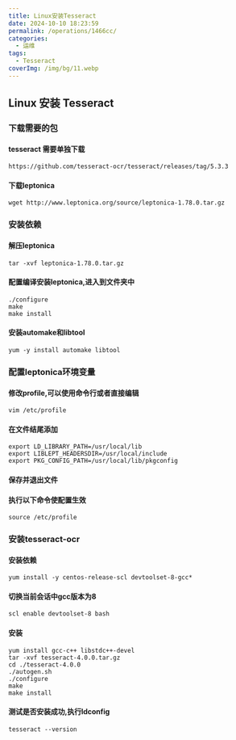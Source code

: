 ```yaml
---
title: Linux安装Tesseract
date: 2024-10-10 18:23:59
permalink: /operations/1466cc/
categories:
  - 运维
tags:
  - Tesseract
coverImg: /img/bg/11.webp
---
```

## Linux 安装 Tesseract

### 下载需要的包

#### tesseract 需要单独下载

```shell
https://github.com/tesseract-ocr/tesseract/releases/tag/5.3.3
```

#### 下载leptonica

```shell
wget http://www.leptonica.org/source/leptonica-1.78.0.tar.gz
```
### 安装依赖

#### 解压leptonica

```shell
tar -xvf leptonica-1.78.0.tar.gz
```



#### 配置编译安装leptonica,进入到文件夹中

```shell
./configure
make
make install
```

#### 安装automake和libtool

```shell
yum -y install automake libtool
```

### 配置leptonica环境变量

#### 修改profile,可以使用命令行或者直接编辑

```shell
vim /etc/profile
```



#### 在文件结尾添加

```shell
export LD_LIBRARY_PATH=/usr/local/lib
export LIBLEPT_HEADERSDIR=/usr/local/include
export PKG_CONFIG_PATH=/usr/local/lib/pkgconfig
```

#### 保存并退出文件

#### 执行以下命令使配置生效

```shell
source /etc/profile
```



###  安装tesseract-ocr

#### 安装依赖

```shell
yum install -y centos-release-scl devtoolset-8-gcc*
```

#### 切换当前会话中gcc版本为8

```shell
scl enable devtoolset-8 bash
```

#### 安装

```shell
yum install gcc-c++ libstdc++-devel
tar -xvf tesseract-4.0.0.tar.gz
cd ./tesseract-4.0.0
./autogen.sh
./configure
make
make install
```

#### 测试是否安装成功,执行ldconfig

```shell
tesseract --version
```
